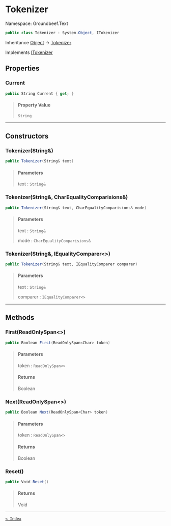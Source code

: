# Tokenizer

Namespace: Groundbeef.Text

```csharp
public class Tokenizer : System.Object, ITokenizer
```

Inheritance [Object](https://docs.microsoft.com/en-us/dotnet/api/system.object) → [Tokenizer](Tokenizer.md)

Implements [ITokenizer](ITokenizer.md)

## Properties

### Current

```csharp
public String Current { get; }
```

> #### Property Value
> 
> `String`<br>
> 

---

## Constructors

### Tokenizer(String&)

```csharp
public Tokenizer(String& text)
```

> #### Parameters
> 
> text : `String&`<br>
> 

### Tokenizer(String&, CharEqualityComparisions&)

```csharp
public Tokenizer(String& text, CharEqualityComparisions& mode)
```

> #### Parameters
> 
> text : `String&`<br>
> 
> mode : `CharEqualityComparisions&`<br>
> 

### Tokenizer(String&, IEqualityComparer&lt;&gt;)

```csharp
public Tokenizer(String& text, IEqualityComparer comparer)
```

> #### Parameters
> 
> text : `String&`<br>
> 
> comparer : `IEqualityComparer<>`<br>
> 

---

## Methods

### First(ReadOnlySpan&lt;&gt;)

```csharp
public Boolean First(ReadOnlySpan<Char> token)
```

> #### Parameters
> 
> token : `ReadOnlySpan<>`<br>
> 
> #### Returns
> 
> Boolean<br>
> 

### Next(ReadOnlySpan&lt;&gt;)

```csharp
public Boolean Next(ReadOnlySpan<Char> token)
```

> #### Parameters
> 
> token : `ReadOnlySpan<>`<br>
> 
> #### Returns
> 
> Boolean<br>
> 

### Reset()

```csharp
public Void Reset()
```

> #### Returns
> 
> Void<br>
> 

---

[`< Index`](..\index.md)
